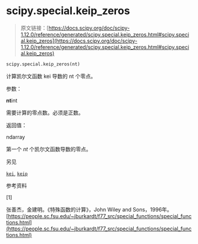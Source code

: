 # scipy.special.keip_zeros

> 原文链接：[https://docs.scipy.org/doc/scipy-1.12.0/reference/generated/scipy.special.keip_zeros.html#scipy.special.keip_zeros](https://docs.scipy.org/doc/scipy-1.12.0/reference/generated/scipy.special.keip_zeros.html#scipy.special.keip_zeros)

```py
scipy.special.keip_zeros(nt)
```

计算凯尔文函数 kei 导数的 nt 个零点。

参数：

**nt**int

需要计算的零点数。必须是正数。

返回值：

ndarray

第一个 *nt* 个凯尔文函数导数的零点。

另见

[`kei`](https://docs.scipy.org/doc/scipy-1.12.0/reference/generated/scipy.special.kei.html#scipy.special.kei "scipy.special.kei"), [`keip`](https://docs.scipy.org/doc/scipy-1.12.0/reference/generated/scipy.special.keip.html#scipy.special.keip "scipy.special.keip")

参考资料

[1]

张善杰，金建明。《特殊函数的计算》，John Wiley and Sons，1996年。[https://people.sc.fsu.edu/~jburkardt/f77_src/special_functions/special_functions.html](https://people.sc.fsu.edu/~jburkardt/f77_src/special_functions/special_functions.html)
